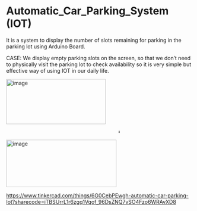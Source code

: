 # Automatic_Car_Parking_System (IOT)
It is a system to display the number of slots remaining for parking in the parking lot using Arduino Board.

CASE:
We display empty parking slots on the screen, so that we don’t need to physically visit the parking lot to check availability so it is very simple but effective way of using IOT in our daily life. 

<img width="268" height="121" alt="image" src="https://github.com/user-attachments/assets/2898ef9a-90f2-44c1-9bc1-ac783d41f309" />

                                              ⬇️

<img width="297" height="127" alt="image" src="https://github.com/user-attachments/assets/0006cfdb-e221-43f8-8f7f-58040cdf6a7d" />


https://www.tinkercad.com/things/6G0CebPEwgh-automatic-car-parking-lot?sharecode=iTBSUrrL1r6zgq1Vqof_96DsZNQ7vSO4Fzo6WRAvXD8





